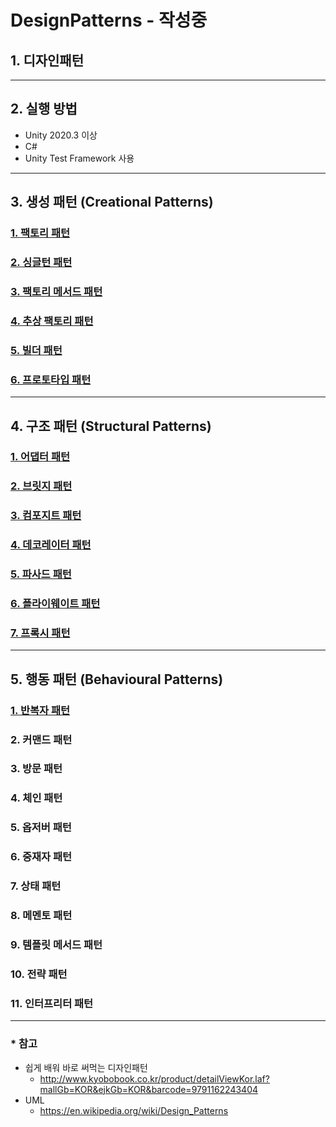 # DesignPatterns - 작성중
## 1. 디자인패턴
***
## 2. 실행 방법
* Unity 2020.3 이상
* C#
* Unity Test Framework 사용 
***
## 3. 생성 패턴 (Creational Patterns)
### [1. 팩토리 패턴](https://github.com/LiztyStalker/DesignPatterns/blob/master/Assets/Docs/FactoryPattern.md)
### [2. 싱글턴 패턴](https://github.com/LiztyStalker/DesignPatterns/blob/master/Assets/Docs/SingletonPattern.md)
### [3. 팩토리 메서드 패턴](https://github.com/LiztyStalker/DesignPatterns/blob/master/Assets/Docs/FactoryMethodPattern.md)
### [4. 추상 팩토리 패턴](https://github.com/LiztyStalker/DesignPatterns/blob/master/Assets/Docs/AbstractFactoryPattern.md)
### [5. 빌더 패턴](https://github.com/LiztyStalker/DesignPatterns/blob/master/Assets/Docs/BuilderPattern.md)
### [6. 프로토타입 패턴](https://github.com/LiztyStalker/DesignPatterns/blob/master/Assets/Docs/PrototypePattern.md)
***
## 4. 구조 패턴 (Structural Patterns)
### [1. 어댑터 패턴](https://github.com/LiztyStalker/DesignPatterns/blob/master/Assets/Docs/AdapterPattern.md)
### [2. 브릿지 패턴](https://github.com/LiztyStalker/DesignPatterns/blob/master/Assets/Docs/BridgePattern.md)
### [3. 컴포지트 패턴](https://github.com/LiztyStalker/DesignPatterns/blob/master/Assets/Docs/CompositePattern.md)
### [4. 데코레이터 패턴](https://github.com/LiztyStalker/DesignPatterns/blob/master/Assets/Docs/DecoratorPattern.md)
### [5. 파사드 패턴](https://github.com/LiztyStalker/DesignPatterns/blob/master/Assets/Docs/FasadePattern.md)
### [6. 플라이웨이트 패턴](https://github.com/LiztyStalker/DesignPatterns/blob/master/Assets/Docs/FlyweightPattern.md)
### [7. 프록시 패턴](https://github.com/LiztyStalker/DesignPatterns/blob/master/Assets/Docs/ProxyPattern.md)

***
## 5. 행동 패턴 (Behavioural Patterns)
### [1. 반복자 패턴](https://github.com/LiztyStalker/DesignPatterns/blob/master/Assets/Docs/IteratorPattern.md)
### 2. 커맨드 패턴
### 3. 방문 패턴
### 4. 체인 패턴
### 5. 옵저버 패턴
### 6. 중재자 패턴
### 7. 상태 패턴
### 8. 메멘토 패턴
### 9. 템플릿 메서드 패턴
### 10. 전략 패턴
### 11. 인터프리터 패턴
***
### * 참고
* 쉽게 배워 바로 써먹는 디자인패턴 
  + http://www.kyobobook.co.kr/product/detailViewKor.laf?mallGb=KOR&ejkGb=KOR&barcode=9791162243404
* UML
  + https://en.wikipedia.org/wiki/Design_Patterns
